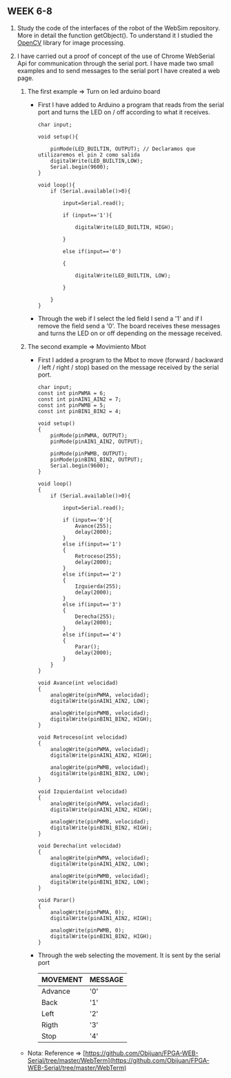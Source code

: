 ## WEEK 6-8

1. Study the code of the interfaces of the robot of the WebSim repository. More in detail the function getObject().
   To understand it I studied the [OpenCV](https://docs.opencv.org/master/modules.html) library for image processing.

2. I have carried out a proof of concept of the use of Chrome WebSerial Api for communication through the serial port. I have made two small examples and to send messages to the serial port I have created a web page.

    1. The first example => Turn on led arduino board
        - First I have added to Arduino a program that reads from the serial port and turns the LED on / off according to what it receives.
            ~~~
            char input;

            void setup(){

                pinMode(LED_BUILTIN, OUTPUT); // Declaramos que utilizaremos el pin 2 como salida
                digitalWrite(LED_BUILTIN,LOW);
                Serial.begin(9600);
            }

            void loop(){
                if (Serial.available()>0){

                    input=Serial.read();
     
                    if (input=='1'){

                        digitalWrite(LED_BUILTIN, HIGH); 

                    }

                    else if(input=='0')

                    {

                        digitalWrite(LED_BUILTIN, LOW);

                    }

                }
            }
            ~~~
        - Through the web if I select the led field I send a '1' and if I remove the field send a '0'. The board receives these messages and turns the LED on or off depending on the message received.

    2.  The second example => Movimiento Mbot
        - First I added a program to the Mbot to move (forward / backward / left / right / stop) based on the message received by the serial port.
            ~~~
            char input;
            const int pinPWMA = 6;
            const int pinAIN1_AIN2 = 7;
            const int pinPWMB = 5;
            const int pinBIN1_BIN2 = 4;

            void setup()
            {
                pinMode(pinPWMA, OUTPUT);
                pinMode(pinAIN1_AIN2, OUTPUT);

                pinMode(pinPWMB, OUTPUT);
                pinMode(pinBIN1_BIN2, OUTPUT);
                Serial.begin(9600);
            }

            void loop()
            {
                if (Serial.available()>0){
    
                    input=Serial.read();
                    
                    if (input=='0'){
                        Avance(255);
                        delay(2000); 
                    }
                    else if(input=='1')
                    {
                        Retroceso(255);
                        delay(2000);
                    }
                    else if(input=='2')
                    {
                        Izquierda(255);
                        delay(2000);
                    }
                    else if(input=='3')
                    {
                        Derecha(255);
                        delay(2000);
                    }
                    else if(input=='4')
                    {
                        Parar();
                        delay(2000);
                    }
                }
            }

            void Avance(int velocidad)
            {
                analogWrite(pinPWMA, velocidad);
                digitalWrite(pinAIN1_AIN2, LOW);

                analogWrite(pinPWMB, velocidad);
                digitalWrite(pinBIN1_BIN2, HIGH);
            }

            void Retroceso(int velocidad)
            {
                analogWrite(pinPWMA, velocidad);
                digitalWrite(pinAIN1_AIN2, HIGH);

                analogWrite(pinPWMB, velocidad);
                digitalWrite(pinBIN1_BIN2, LOW);
            }

            void Izquierda(int velocidad)
            {
                analogWrite(pinPWMA, velocidad);
                digitalWrite(pinAIN1_AIN2, HIGH);

                analogWrite(pinPWMB, velocidad);
                digitalWrite(pinBIN1_BIN2, HIGH);
            }

            void Derecha(int velocidad)
            {
                analogWrite(pinPWMA, velocidad);
                digitalWrite(pinAIN1_AIN2, LOW);

                analogWrite(pinPWMB, velocidad);
                digitalWrite(pinBIN1_BIN2, LOW);
            }

            void Parar()
            {
                analogWrite(pinPWMA, 0);
                digitalWrite(pinAIN1_AIN2, HIGH);

                analogWrite(pinPWMB, 0);
                digitalWrite(pinBIN1_BIN2, HIGH);
            }
            ~~~
        - Through the web selecting the movement. It is sent by the serial port

            | MOVEMENT | MESSAGE |
            | -------- | ------- |
            |  Advance |   '0'   |
            |  Back    |   '1'   |
            |  Left    |   '2'   |
            |  Rigth   |   '3'   |
            |  Stop    |   '4'   |


    * Nota: Reference => [https://github.com/Obijuan/FPGA-WEB-Serial/tree/master/WebTerm](https://github.com/Obijuan/FPGA-WEB-Serial/tree/master/WebTerm)